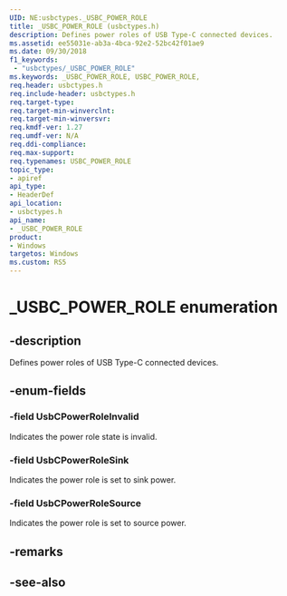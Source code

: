 ```yaml
---
UID: NE:usbctypes._USBC_POWER_ROLE
title: _USBC_POWER_ROLE (usbctypes.h)
description: Defines power roles of USB Type-C connected devices.
ms.assetid: ee55031e-ab3a-4bca-92e2-52bc42f01ae9
ms.date: 09/30/2018
f1_keywords:
 - "usbctypes/_USBC_POWER_ROLE"
ms.keywords: _USBC_POWER_ROLE, USBC_POWER_ROLE, 
req.header: usbctypes.h
req.include-header: usbctypes.h
req.target-type:
req.target-min-winverclnt:
req.target-min-winversvr:
req.kmdf-ver: 1.27
req.umdf-ver: N/A
req.ddi-compliance:
req.max-support:
req.typenames: USBC_POWER_ROLE
topic_type: 
- apiref
api_type: 
- HeaderDef
api_location: 
- usbctypes.h
api_name: 
- _USBC_POWER_ROLE
product:
- Windows
targetos: Windows
ms.custom: RS5
---
```


# _USBC_POWER_ROLE enumeration

## -description
Defines power roles of USB Type-C connected devices.


## -enum-fields

### -field UsbCPowerRoleInvalid 
Indicates the power role state is invalid.

### -field UsbCPowerRoleSink 
Indicates the power role is set to sink power.

### -field UsbCPowerRoleSource 
Indicates the power role is set to source power.

## -remarks

## -see-also
